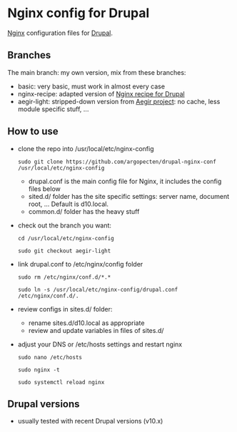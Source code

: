 # Nginx config for Drupal

[Nginx](https://nginx.org/) configuration files for [Drupal](https://www.drupal.org/).


## Branches

The main branch: my own version, mix from these branches:

- basic: very basic, must work in almost every case
- nginx-recipe: adapted version of [Nginx recipe for Drupal](https://www.nginx.com/resources/wiki/start/topics/recipes/drupal/)
- aegir-light: stripped-down version from [Aegir project](https://www.aegirproject.org/): no cache, less module specific stuff, ...


## How to use

- clone the repo into /usr/local/etc/nginx-config

    `sudo git clone https://github.com/argopecten/drupal-nginx-conf /usr/local/etc/nginx-config`

  - drupal.conf is the main config file for Nginx, it includes the config files below
  - sited.d/ folder has the site specific settings: server name, document root, ... Default is d10.local.
  - common.d/ folder has the heavy stuff
- check out the branch you want:

  `cd /usr/local/etc/nginx-config`

  `sudo git checkout aegir-light`

- link drupal.conf to /etc/nginx/config folder

  `sudo rm /etc/nginx/conf.d/*.*`

  `sudo ln -s /usr/local/etc/nginx-config/drupal.conf /etc/nginx/conf.d/.`

- review configs in sites.d/ folder:
  - rename sites.d/d10.local as appropriate
  - review and update variables in files of sites.d/

- adjust your DNS or /etc/hosts settings and restart nginx

  `sudo nano /etc/hosts`

  `sudo nginx -t`

  `sudo systemctl reload nginx`

## Drupal versions

- usually tested with recent Drupal versions (v10.x)

